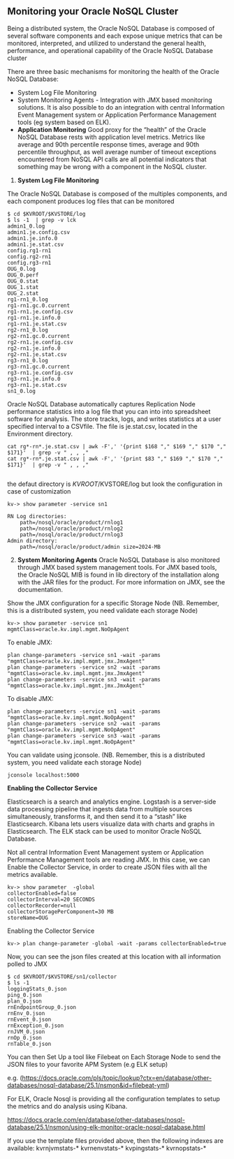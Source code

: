 ## Monitoring your Oracle NoSQL Cluster

Being a distributed system, the Oracle NoSQL Database is composed of several software components and each expose unique metrics that can be monitored, interpreted, and
utilized to understand the general health, performance, and operational capability of the Oracle NoSQL Database cluster
 
There are three basic mechanisms for monitoring the health of the Oracle NoSQL Database: 
*	System Log File Monitoring
*	System Monitoring Agents - Integration with JMX based monitoring solutions. It is also possible to do an integration with central Information Event Management system or Application Performance Management tools (eg system based on ELK).
*	**Application Monitoring**
Good proxy for the “health” of the Oracle NoSQL Database rests with application level metrics. 
Metrics like average and 90th percentile response times, average and 90th percentile throughput, as well average number of timeout exceptions encountered from NoSQL API
calls are all potential indicators that something may be wrong with a component in the NoSQL cluster. 


1. **System Log File Monitoring**

The Oracle NoSQL Database is composed of the multiples components, and each component produces log files that can be monitored

```
$ cd $KVROOT/$KVSTORE/log
$ ls -1  | grep -v lck
admin1_0.log
admin1.je.config.csv
admin1.je.info.0
admin1.je.stat.csv
config.rg1-rn1
config.rg2-rn1
config.rg3-rn1
OUG_0.log
OUG_0.perf
OUG_0.stat
OUG_1.stat
OUG_2.stat
rg1-rn1_0.log
rg1-rn1.gc.0.current
rg1-rn1.je.config.csv
rg1-rn1.je.info.0
rg1-rn1.je.stat.csv
rg2-rn1_0.log
rg2-rn1.gc.0.current
rg2-rn1.je.config.csv
rg2-rn1.je.info.0
rg2-rn1.je.stat.csv
rg3-rn1_0.log
rg3-rn1.gc.0.current
rg3-rn1.je.config.csv
rg3-rn1.je.info.0
rg3-rn1.je.stat.csv
sn1_0.log

```
Oracle NoSQL Database automatically captures Replication Node performance statistics into a log file 
that you can into into spreadsheet software for analysis.
The store tracks, logs, and writes statistics at a user specified interval to a CSVfile. 
The file is je.stat.csv, located in the Environment directory.

```
cat rg*-rn*.je.stat.csv | awk -F',' '{print $168 "," $169 "," $170 "," $171}'  | grep -v " , , ,"
cat rg*-rn*.je.stat.csv | awk -F',' '{print $83 "," $169 "," $170 "," $171}'  | grep -v " , , ,"


```
the defaut directory is  $KVROOT/$KVSTORE/log but look the configuration in case of customization
```
kv-> show parameter -service sn1

RN Log directories:
    path=/nosql/oracle/product/rnlog1
    path=/nosql/oracle/product/rnlog2
    path=/nosql/oracle/product/rnlog3
Admin directory:
    path=/nosql/oracle/product/admin size=2024-MB 
```
2. **System Monitoring Agents**
Oracle NoSQL Database is also monitored through JMX based system management tools. For JMX based tools, the Oracle NoSQL MIB is found in lib directory of the installation 
along with the JAR files for the product. For more information on JMX, see the documentation. 

Show the JMX configuration for a specific Storage Node (NB. Remember, this is a distributed system, you need validate each storage Node)

```
kv-> show parameter -service sn1
mgmtClass=oracle.kv.impl.mgmt.NoOpAgent
```
To enable JMX:

```
plan change-parameters -service sn1 -wait -params "mgmtClass=oracle.kv.impl.mgmt.jmx.JmxAgent"
plan change-parameters -service sn2 -wait -params "mgmtClass=oracle.kv.impl.mgmt.jmx.JmxAgent"
plan change-parameters -service sn3 -wait -params "mgmtClass=oracle.kv.impl.mgmt.jmx.JmxAgent"
```
To disable JMX:
```
plan change-parameters -service sn1 -wait -params "mgmtClass=oracle.kv.impl.mgmt.NoOpAgent"
plan change-parameters -service sn2 -wait -params "mgmtClass=oracle.kv.impl.mgmt.NoOpAgent"
plan change-parameters -service sn3 -wait -params "mgmtClass=oracle.kv.impl.mgmt.NoOpAgent"
```
You can validate using jconsole. (NB. Remember, this is a distributed system, you need validate each storage Node)
```
jconsole localhost:5000
```

**Enabling the Collector Service**

Elasticsearch is a search and analytics engine. Logstash is a server-side data processing pipeline that ingests data from multiple sources simultaneously, transforms it,
and then send it to a “stash” like Elasticsearch. Kibana lets users visualize data with charts and graphs in Elasticsearch. The ELK stack can be used to monitor Oracle 
NoSQL Database.

Not all central Information Event Management system or Application Performance Management tools are reading JMX. In this case, we can Enable the Collector Service, in order
to create JSON files with all the metrics available.

```
kv-> show parameter  -global
collectorEnabled=false
collectorInterval=20 SECONDS
collectorRecorder=null
collectorStoragePerComponent=30 MB
storeName=OUG
```
Enabling the Collector Service
```
kv-> plan change-parameter -global -wait -params collectorEnabled=true
```
Now, you can see the json files created at this location with all information polled to JMX 

```
$ cd $KVROOT/$KVSTORE/sn1/collector
$ ls -1
loggingStats_0.json
ping_0.json
plan_0.json
rnEndpointGroup_0.json
rnEnv_0.json
rnEvent_0.json
rnException_0.json
rnJVM_0.json
rnOp_0.json
rnTable_0.json
```

You can then Set Up a tool like Filebeat on Each Storage Node to send the JSON files to your favorite APM System (e.g ELK setup)

e.g. (https://docs.oracle.com/pls/topic/lookup?ctx=en/database/other-databases/nosql-database/25.1/nsmon&id=filebeat-yml)

For ELK, Oracle Nosql is providing all the configuration templates to setup the metrics and do analysis using Kibana.

https://docs.oracle.com/en/database/other-databases/nosql-database/25.1/nsmon/using-elk-monitor-oracle-nosql-database.html

If you use the template files provided above, then the following indexes are available:
    kvrnjvmstats-*
    kvrnenvstats-*
    kvpingstats-*
    kvrnopstats-*
